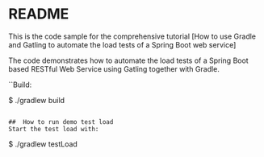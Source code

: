 # README 
This is the code sample for the comprehensive tutorial [How to use Gradle and Gatling to automate the load tests of a Spring Boot web service]

The code demonstrates how to automate the load tests of a Spring Boot based RESTful Web Service using Gatling together with Gradle.


``Build:

$ ./gradlew build
```

##  How to run demo test load
Start the test load with:
```
$ ./gradlew testLoad
```
